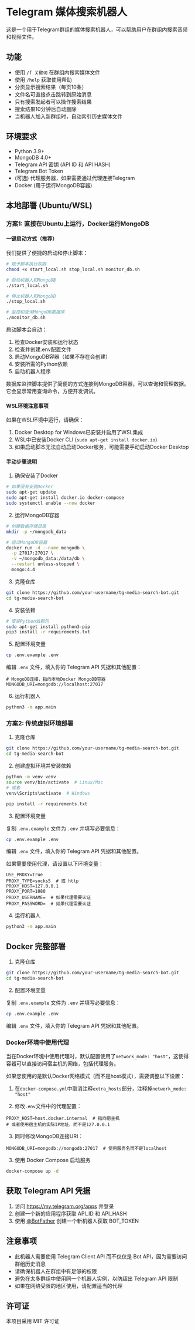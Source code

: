 # Telegram 媒体搜索机器人

这是一个用于Telegram群组的媒体搜索机器人，可以帮助用户在群组内搜索音频和视频文件。

## 功能

- 使用 `/f 关键词` 在群组内搜索媒体文件
- 使用 `/help` 获取使用帮助
- 分页显示搜索结果（每页10条）
- 文件名可直接点击跳转到原始消息
- 只有搜索发起者可以操作搜索结果
- 搜索结果10分钟后自动删除
- 当机器人加入新群组时，自动索引历史媒体文件

## 环境要求

- Python 3.9+
- MongoDB 4.0+
- Telegram API 密钥 (API ID 和 API HASH)
- Telegram Bot Token
- (可选) 代理服务器，如果需要通过代理连接Telegram
- Docker (用于运行MongoDB容器)

## 本地部署 (Ubuntu/WSL)

### 方案1: 直接在Ubuntu上运行，Docker运行MongoDB

#### 一键启动方式（推荐）

我们提供了便捷的启动和停止脚本：

```bash
# 赋予脚本执行权限
chmod +x start_local.sh stop_local.sh monitor_db.sh

# 启动机器人和MongoDB
./start_local.sh

# 停止机器人和MongoDB
./stop_local.sh

# 监控和查询MongoDB数据库
./monitor_db.sh
```

启动脚本会自动：
1. 检查Docker安装和运行状态
2. 检查并创建.env配置文件
3. 启动MongoDB容器（如果不存在会创建）
4. 安装所需的Python依赖
5. 启动机器人程序

数据库监控脚本提供了简便的方式连接到MongoDB容器，可以查询和管理数据。它会显示常用查询命令，方便开发调试。

#### WSL环境注意事项

如果在WSL环境中运行，请确保：
1. Docker Desktop for Windows已安装并启用了WSL集成
2. WSL中已安装Docker CLI (`sudo apt-get install docker.io`)
3. 如果启动脚本无法自动启动Docker服务，可能需要手动启动Docker Desktop

#### 手动步骤说明

1. 确保安装了Docker

```bash
# 如果没有安装Docker
sudo apt-get update
sudo apt-get install docker.io docker-compose
sudo systemctl enable --now docker
```

2. 运行MongoDB容器

```bash
# 创建数据存储目录
mkdir -p ~/mongodb_data

# 启动MongoDB容器
docker run -d --name mongodb \
  -p 27017:27017 \
  -v ~/mongodb_data:/data/db \
  --restart unless-stopped \
  mongo:4.4
```

3. 克隆仓库

```bash
git clone https://github.com/your-username/tg-media-search-bot.git
cd tg-media-search-bot
```

4. 安装依赖

```bash
# 安装Python依赖包
sudo apt-get install python3-pip
pip3 install -r requirements.txt
```

5. 配置环境变量

```bash
cp .env.example .env
```

编辑 `.env` 文件，填入你的 Telegram API 凭据和其他配置：
```
# MongoDB连接，指向本地Docker MongoDB容器
MONGODB_URI=mongodb://localhost:27017
```

6. 运行机器人

```bash
python3 -m app.main
```

### 方案2: 传统虚拟环境部署

1. 克隆仓库

```bash
git clone https://github.com/your-username/tg-media-search-bot.git
cd tg-media-search-bot
```

2. 创建虚拟环境并安装依赖 

```bash
python -m venv venv
source venv/bin/activate  # Linux/Mac
# 或者
venv\Scripts\activate  # Windows

pip install -r requirements.txt
```

3. 配置环境变量

复制 `.env.example` 文件为 `.env` 并填写必要信息：

```bash
cp .env.example .env
```

编辑 `.env` 文件，填入你的 Telegram API 凭据和其他配置。

如果需要使用代理，请设置以下环境变量：
```
USE_PROXY=True
PROXY_TYPE=socks5  # 或 http
PROXY_HOST=127.0.0.1
PROXY_PORT=1080
PROXY_USERNAME=  # 如果代理需要认证
PROXY_PASSWORD=  # 如果代理需要认证
```

4. 运行机器人

```bash
python3 -m app.main
```

## Docker 完整部署

1. 克隆仓库

```bash
git clone https://github.com/your-username/tg-media-search-bot.git
cd tg-media-search-bot
```

2. 配置环境变量

复制 `.env.example` 文件为 `.env` 并填写必要信息：

```bash
cp .env.example .env
```

编辑 `.env` 文件，填入你的 Telegram API 凭据和其他配置。

### Docker环境中使用代理

当在Docker环境中使用代理时，默认配置使用了`network_mode: "host"`，这使得容器可以直接访问宿主机的网络，包括代理服务。

如果您使用的是默认Docker网络模式（而不是host模式），需要调整以下设置：

1. 在`docker-compose.yml`中取消注释`extra_hosts`部分，注释掉`network_mode: "host"`

2. 修改`.env`文件中的代理配置：
```
PROXY_HOST=host.docker.internal  # 指向宿主机
# 或者使用宿主机的实际IP地址，而不是127.0.0.1
```

3. 同时修改MongoDB连接URI：
```
MONGODB_URI=mongodb://mongodb:27017  # 使用服务名而不是localhost
```

3. 使用 Docker Compose 启动服务

```bash
docker-compose up -d
```

## 获取 Telegram API 凭据

1. 访问 https://my.telegram.org/apps 并登录
2. 创建一个新的应用程序获取 API_ID 和 API_HASH
3. 使用 [@BotFather](https://t.me/BotFather) 创建一个新机器人获取 BOT_TOKEN

## 注意事项

- 此机器人需要使用 Telegram Client API 而不仅仅是 Bot API，因为需要访问群组历史消息
- 请确保机器人在群组中有足够的权限
- 避免在太多群组中使用同一个机器人实例，以防超出 Telegram API 限制
- 如果在网络受限的地区使用，请配置适当的代理

## 许可证

本项目采用 MIT 许可证
